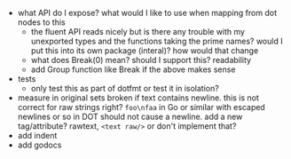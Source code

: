 * what API do I expose? what would I like to use when mapping from dot nodes to this
  * the fluent API reads nicely but is there any trouble with my unexported types and the functions
    taking the prime names? would I put this into its own package (interal)? how would that change
  * what does Break(0) mean? should I support this?
  readability
  * add Group function like Break if the above makes sense
* tests
  * only test this as part of dotfmt or test it in isolation?
* measure in original sets broken if text contains newline. this is not correct for raw strings
right? `foo\nfaa` in Go or similar with escaped newlines or so in DOT should not cause a newline.
add a new tag/attribute? rawtext, `<text raw/>` or don't implement that?
* add indent
* add godocs
